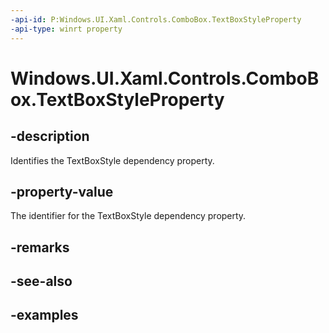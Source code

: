```yaml
---
-api-id: P:Windows.UI.Xaml.Controls.ComboBox.TextBoxStyleProperty
-api-type: winrt property
---
```


<!-- Property syntax.
public DependencyProperty TextBoxStyleProperty { get; }
-->

# Windows.UI.Xaml.Controls.ComboBox.TextBoxStyleProperty

## -description

Identifies the TextBoxStyle dependency property.

## -property-value

The identifier for the TextBoxStyle dependency property.

## -remarks

## -see-also

## -examples

